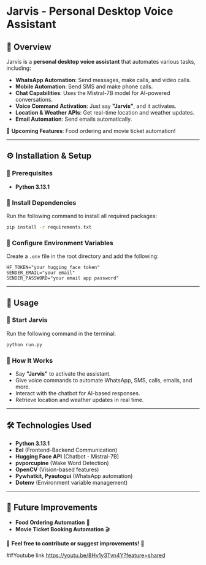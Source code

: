# Jarvis - Personal Desktop Voice Assistant

## 📌 Overview
Jarvis is a **personal desktop voice assistant** that automates various tasks, including:
- **WhatsApp Automation**: Send messages, make calls, and video calls.
- **Mobile Automation**: Send SMS and make phone calls.
- **Chat Capabilities**: Uses the Mistral-7B model for AI-powered conversations.
- **Voice Command Activation**: Just say **"Jarvis"**, and it activates.
- **Location & Weather APIs**: Get real-time location and weather updates.
- **Email Automation**: Send emails automatically.

🚀 **Upcoming Features**: Food ordering and movie ticket automation!

---

## ⚙️ Installation & Setup

### 🔹 Prerequisites
- **Python 3.13.1**

### 🔹 Install Dependencies
Run the following command to install all required packages:
```sh
pip install -r requirements.txt
```

### 🔹 Configure Environment Variables
Create a `.env` file in the root directory and add the following:
```
HF_TOKEN="your hugging face token"
SENDER_EMAIL="your email"
SENDER_PASSWORD="your email app password"
```

---

## 🚀 Usage

### 🔹 Start Jarvis
Run the following command in the terminal:
```sh
python run.py
```

### 🔹 How It Works
- Say **"Jarvis"** to activate the assistant.
- Give voice commands to automate WhatsApp, SMS, calls, emails, and more.
- Interact with the chatbot for AI-based responses.
- Retrieve location and weather updates in real time.

---

## 🛠 Technologies Used
- **Python 3.13.1**
- **Eel** (Frontend-Backend Communication)
- **Hugging Face API** (Chatbot - Mistral-7B)
- **pvporcupine** (Wake Word Detection)
- **OpenCV** (Vision-based features)
- **Pywhatkit, Pyautogui** (WhatsApp automation)
- **Dotenv** (Environment variable management)

---


## 📌 Future Improvements
- **Food Ordering Automation** 🍕
- **Movie Ticket Booking Automation** 🎬

📢 **Feel free to contribute or suggest improvements!** 🚀

##Youtube link
https://youtu.be/8Hv1y3Tvn4Y?feature=shared

